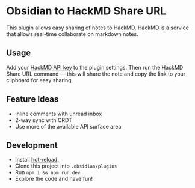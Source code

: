 # Obsidian to HackMD Share URL

This plugin allows easy sharing of notes to HackMD. HackMD is a service that allows real-time collaborate on markdown notes.

## Usage

Add your [HackMD API key](https://hackmd.io/settings#api) to the plugin settings. Then run the HackMD Share URL command — this will share the note and copy the link to your clipboard for easy sharing.

## Feature Ideas
-   Inline comments with unread inbox
-   2-way sync with CRDT
-   Use more of the available API surface area

## Development
- Install [hot-reload](https://github.com/pjeby/hot-reload).
- Clone this project into `.obsidian/plugins`
- Run `npm i && npm run dev`
- Explore the code and have fun!

